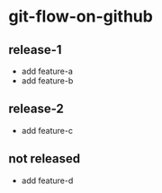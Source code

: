 # git-flow-on-github

## release-1

- add feature-a
- add feature-b

## release-2

- add feature-c

## not released

- add feature-d

